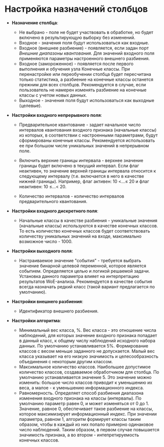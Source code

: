 # Настройка назначений столбцов

* **Назначение столбца**:
  * Не выбрано - поле не будет участвовать в обработке, но будет включено в результирующую выборку без изменений.
  * Входное - значения поля будут использоваться как входные.
  * Входное (внешнее разбиение) - появляется, если задан порт *Внешние диапазоны квантования*. Для значений входного поля применяются параметры настроенного внешнего разбиения.
  * Входное (замороженное) - появляется после первого выполнения и обучения узла Конечные классы. При перенастройке или переобучении столбца будет пересчитана только статистика, а разбиение на конечные классы останется прежним для всех столбцов. Рекомендуется в случае, если пользователь не намерен изменять разбиение на конечные классы с учетом новых данных.
  * Выходное - значения поля будут использоваться как выходные (целевые).

* **Настройки входного непрерывного поля**:
  * Предварительное квантование - задает начальное число интервалов квантования входного признака (начальные классы) из которых, в соответствии с настроенными параметрами, будут сформированы конечные классы. Рекомендуется использовать ее при большом числе уникальных значений в непрерывном поле.
  * Включить верхние границы интервала - верхнее значение границы будет включено в текущий интервал. Если флаг неактивен, то значение верхней границы интервала относится к следующему интервалу (т.е. включается в него в качестве нижней границы). Например, флаг активен: 10 <...≤ 20 и флаг неактивен: 10 ≤...< 20.

  * Количество интервалов - количество интервалов предварительного квантования.

* **Настройки входного дискретного поля**:
  * Начальные классы в качестве разбиения - уникальные значения (начальные классы) используются в качестве конечных классов. То есть количество конечных классов будет соответствовать количеству уникальных значений на входе, максимально возможное число - 1000.

* **Настройки выходного поля**:
  * Настраиваемое значение "события" - требуется выбрать значение бинарной целевой переменной, которое является событием. Определяется целью и логикой решаемой задачи. Установка данного параметра влияет на интерпретацию результатов WoE-анализа. Рекомендуется в качестве события всегда назначать редкий класс (такой вариант предлагается по умолчанию).

* **Настройки внешнего разбиения**:
  * Идентификатор внешнего разбиения.

* **Настройки алгоритма**:
  * Минимальный вес класса, %. Вес класса - это отношение числа наблюдений, для которых значение входного признака попадает в данный класс, к общему числу наблюдений исходного набора данных. По умолчанию устанавливается 5%. Формирование классов с весом меньше заданного не допускается. Малый вес класса указывает на его низкую значимость и целесообразность объединения с некоторым другим классом.
  * Максимальное количество классов. Наибольшее допустимое количество классов, создаваемое обработчиком для столбца. По умолчанию устанавливается значение 5. Это значение можно изменить: большое число классов приводит к уменьшению их веса, а малое - к уменьшению информационного индекса.
  * Равномерность. Определяет способ разбиения диапазона изменения входного признака на классы (интервалы). По умолчанию параметр равен 0, и может изменяться от 0 до 1. Значение, равное 0, обеспечивает такое разбиение на классы, которое максимизирует информационный индекс. При значении параметра, равном 1, алгоритм формирует классы таким образом, чтобы в каждый из них попало примерно одинаковое число наблюдений. Таким образом, в первом случае повышается значимость признака, а во втором - интепретируемость конечных классов.

